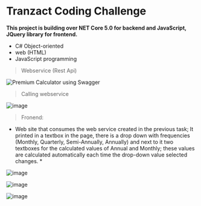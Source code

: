 # Tranzact Coding Challenge

**This project is building over NET Core 5.0 for backend and JavaScript, JQuery library for frontend.**

* C# Object-oriented
* web (HTML)
* JavaScript programming


> Webservice (Rest Api)

![Premium Calculator using Swagger](https://user-images.githubusercontent.com/3922089/120250060-6d298600-c242-11eb-823a-b2b47984242c.png)


> Calling webservice

![image](https://user-images.githubusercontent.com/3922089/120250647-87fcfa00-c244-11eb-9bf3-f731fe3bc59c.png)

> Fronend:
* Web site that consumes the web service created in the previous task; It printed in a textbox in the page, there is a drop down with frequencies (Monthly, Quarterly, Semi-Annually, Annually) and next to it two textboxes for the calculated values of Annual and Monthly; these values are calculated automatically each time the drop-down value selected changes. *

![image](https://user-images.githubusercontent.com/3922089/120250790-048fd880-c245-11eb-951c-01137c9c09e9.png)

![image](https://user-images.githubusercontent.com/3922089/120250863-33a64a00-c245-11eb-9da9-d8c0cd9c10de.png)

![image](https://user-images.githubusercontent.com/3922089/120251028-ccd56080-c245-11eb-9656-8c628efe467a.png)

